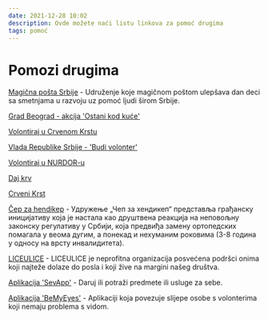 ```yaml
---
date: 2021-12-28 10:02
description: Ovde možete naći listu linkova za pomoć drugima
tags: pomoć
---
```

# Pomozi drugima

[Magična pošta Srbije](https://www.instagram.com/magical_mail_srbija/) - Udruženje koje magičnom poštom ulepšava dan deci sa smetnjama u razvoju uz pomoć ljudi širom Srbije.

[Grad Beograd - akcija 'Ostani kod kuće'](https://ostanikodkuce.beograd.gov.rs)  

[Volontiraj u Crvenom Krstu](https://www.redcross.org.rs/sr/javna-ovla%C5%A1%C4%87enja-i-programi-cks/organizacija-i-razvoj/volonteri/)  

[Vlada Republike Srbije - 'Budi volonter'](https://www.budivolonter.gov.rs/)  

[Volontiraj u NURDOR-u](https://docs.google.com/forms/d/e/1FAIpQLSezoBMdsLUPSioOs9klrjH5Lrl4tj6WMhKiZ2_g0vp0W1G-0Q/viewform?c=0&w=1)  

[Daj krv](http://www.nbti.org.rs/cms/view.php?id=115)  

[Crveni Krst](https://www.redcross.org.rs/)  

[Čep za hendikep](https://cepzahendikep.org/) - Удружење „Чеп за хендикеп“ представља грађанску иницијативу која је настала као друштвена реакција на неповољну законску регулативу у Србији, која предвиђа замену ортопедских помагала у веома дугим, а понекад и нехуманим роковима (3-8 година у односу на врсту инвалидитета).  

[LICEULICE](https://www.liceulice.org/) - LICEULICE je neprofitna organizacija posvećena podršci onima koji najteže dolaze do posla i koji žive na margini našeg društva.  

[Aplikacija 'SevApp'](https://sevapp.rs/) - Daruj ili potraži predmete ili usluge za sebe.  

[Aplikacija 'BeMyEyes'](https://www.bemyeyes.com/) - Aplikaciji koja povezuje slijepe osobe s volonterima koji nemaju problema s vidom.  
